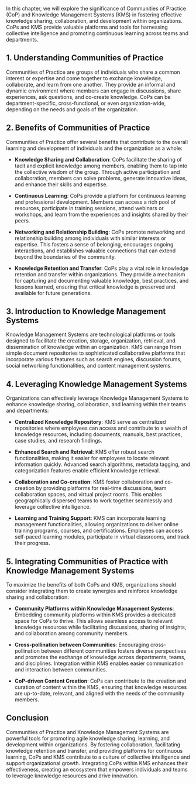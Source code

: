 
In this chapter, we will explore the significance of Communities of Practice (CoP) and Knowledge Management Systems (KMS) in fostering effective knowledge sharing, collaboration, and development within organizations. CoPs and KMS provide valuable platforms and tools for harnessing collective intelligence and promoting continuous learning across teams and departments.

**1. Understanding Communities of Practice**
--------------------------------------------

Communities of Practice are groups of individuals who share a common interest or expertise and come together to exchange knowledge, collaborate, and learn from one another. They provide an informal and dynamic environment where members can engage in discussions, share experiences, ask questions, and co-create knowledge. CoPs can be department-specific, cross-functional, or even organization-wide, depending on the needs and goals of the organization.

**2. Benefits of Communities of Practice**
------------------------------------------

Communities of Practice offer several benefits that contribute to the overall learning and development of individuals and the organization as a whole:

* **Knowledge Sharing and Collaboration**: CoPs facilitate the sharing of tacit and explicit knowledge among members, enabling them to tap into the collective wisdom of the group. Through active participation and collaboration, members can solve problems, generate innovative ideas, and enhance their skills and expertise.

* **Continuous Learning**: CoPs provide a platform for continuous learning and professional development. Members can access a rich pool of resources, participate in training sessions, attend webinars or workshops, and learn from the experiences and insights shared by their peers.

* **Networking and Relationship Building**: CoPs promote networking and relationship building among individuals with similar interests or expertise. This fosters a sense of belonging, encourages ongoing interactions, and establishes valuable connections that can extend beyond the boundaries of the community.

* **Knowledge Retention and Transfer**: CoPs play a vital role in knowledge retention and transfer within organizations. They provide a mechanism for capturing and documenting valuable knowledge, best practices, and lessons learned, ensuring that critical knowledge is preserved and available for future generations.

**3. Introduction to Knowledge Management Systems**
---------------------------------------------------

Knowledge Management Systems are technological platforms or tools designed to facilitate the creation, storage, organization, retrieval, and dissemination of knowledge within an organization. KMS can range from simple document repositories to sophisticated collaborative platforms that incorporate various features such as search engines, discussion forums, social networking functionalities, and content management systems.

**4. Leveraging Knowledge Management Systems**
----------------------------------------------

Organizations can effectively leverage Knowledge Management Systems to enhance knowledge sharing, collaboration, and learning within their teams and departments:

* **Centralized Knowledge Repository**: KMS serve as centralized repositories where employees can access and contribute to a wealth of knowledge resources, including documents, manuals, best practices, case studies, and research findings.

* **Enhanced Search and Retrieval**: KMS offer robust search functionalities, making it easier for employees to locate relevant information quickly. Advanced search algorithms, metadata tagging, and categorization features enable efficient knowledge retrieval.

* **Collaboration and Co-creation**: KMS foster collaboration and co-creation by providing platforms for real-time discussions, team collaboration spaces, and virtual project rooms. This enables geographically dispersed teams to work together seamlessly and leverage collective intelligence.

* **Learning and Training Support**: KMS can incorporate learning management functionalities, allowing organizations to deliver online training programs, courses, and certifications. Employees can access self-paced learning modules, participate in virtual classrooms, and track their progress.

**5. Integrating Communities of Practice with Knowledge Management Systems**
----------------------------------------------------------------------------

To maximize the benefits of both CoPs and KMS, organizations should consider integrating them to create synergies and reinforce knowledge sharing and collaboration:

* **Community Platforms within Knowledge Management Systems**: Embedding community platforms within KMS provides a dedicated space for CoPs to thrive. This allows seamless access to relevant knowledge resources while facilitating discussions, sharing of insights, and collaboration among community members.

* **Cross-pollination between Communities**: Encouraging cross-pollination between different communities fosters diverse perspectives and promotes the exchange of knowledge across departments, teams, and disciplines. Integration within KMS enables easier communication and interaction between communities.

* **CoP-driven Content Creation**: CoPs can contribute to the creation and curation of content within the KMS, ensuring that knowledge resources are up-to-date, relevant, and aligned with the needs of the community members.

**Conclusion**
--------------

Communities of Practice and Knowledge Management Systems are powerful tools for promoting agile knowledge sharing, learning, and development within organizations. By fostering collaboration, facilitating knowledge retention and transfer, and providing platforms for continuous learning, CoPs and KMS contribute to a culture of collective intelligence and support organizational growth. Integrating CoPs within KMS enhances their effectiveness, creating an ecosystem that empowers individuals and teams to leverage knowledge resources and drive innovation.

